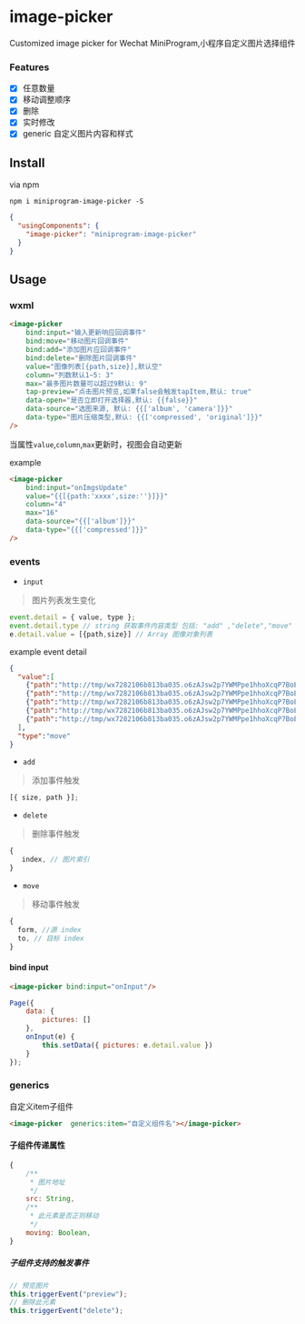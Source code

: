 # image-picker
Customized image picker for Wechat MiniProgram,小程序自定义图片选择组件

### Features
* [x] 任意数量
* [x] 移动调整顺序
* [x] 删除
* [x] 实时修改
* [x] generic 自定义图片内容和样式

## Install
via npm
```
npm i miniprogram-image-picker -S
```

```json
{
  "usingComponents": {
    "image-picker": "miniprogram-image-picker"
  }
}
```
## Usage

### wxml
```html
<image-picker
    bind:input="输入更新响应回调事件"
    bind:move="移动图片回调事件"
    bind:add="添加图片应回调事件"
    bind:delete="删除图片回调事件"
    value="图像列表[{path,size}],默认空"
    column="列数默认1~5: 3"
    max="最多图片数量可以超过9默认: 9"
    tap-preview="点击图片预览,如果false会触发tapItem,默认: true"
    data-open="是否立即打开选择器,默认: {{false}}"
    data-source="选图来源, 默认: {{['album', 'camera']}}"
    data-type="图片压缩类型,默认: {{['compressed', 'original']}}"
/>
```

当属性`value`,`column`,`max`更新时，视图会自动更新

example
```html
<image-picker
    bind:input="onImgsUpdate"
    value="{{[{path:'xxxx',size:''}]}}"
    column="4"
    max="16"
    data-source="{{['album']}}"
    data-type="{{['compressed']}}"
/>
```
### events

* `input`
> 图片列表发生变化

```js
event.detail = { value, type };
event.detail.type // string 获取事件内容类型 包括: "add" ,"delete","move"
e.detail.value = [{path,size}] // Array 图像对象列表
```


example event detail

```json
{
  "value":[
    {"path":"http://tmp/wx7282106b813ba035.o6zAJsw2p7YWMPpe1hhoXcqP7BoE.9SHfItdYeoVz7205b342cc5ec2480d7fea923836a227.jpg","size":18153},
    {"path":"http://tmp/wx7282106b813ba035.o6zAJsw2p7YWMPpe1hhoXcqP7BoE.ZaqbvhV5XSs0beb97b7db6208cbd8c1f3001dd83ef5c.jpg","size":15233},
    {"path":"http://tmp/wx7282106b813ba035.o6zAJsw2p7YWMPpe1hhoXcqP7BoE.wNsZ7ruZD0sT0668a02aeb46768d750fff59bf6737b8.jpg","size":11792},
    {"path":"http://tmp/wx7282106b813ba035.o6zAJsw2p7YWMPpe1hhoXcqP7BoE.vGY6456CvSGvcf8149c4beb7f4deeb3680ae2f219b51.jpg","size":19320},
    {"path":"http://tmp/wx7282106b813ba035.o6zAJsw2p7YWMPpe1hhoXcqP7BoE.BImgk5zyXJDv630a1e89c698fee6cef3948394866249.jpg","size":19560}
  ],
  "type":"move"
}
```

* `add`
> 添加事件触发
```js
[{ size, path }];
```

* `delete`
> 删除事件触发
```js
{
   index, // 图片索引 
}
```

* `move`
> 移动事件触发
```js
{
  form, //源 index
  to, // 目标 index
} 
```



#### bind input

```html
<image-picker bind:input="onInput"/>
```
```js
Page({
    data: {
        pictures: []
    },
    onInput(e) {
        this.setData({ pictures: e.detail.value })
    }
});
```


### generics

 自定义item子组件
 ```html
 <image-picker  generics:item="自定义组件名"></image-picker>
 ```

#### 子组件传递属性

```js
{
    /**
     * 图片地址
     */
    src: String,
    /**
     * 此元素是否正则移动
     */
    moving: Boolean,
}
```
##### 子组件支持的触发事件

```js
// 预览图片
this.triggerEvent("preview");
// 删除此元素
this.triggerEvent("delete");
```